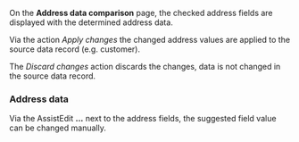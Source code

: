 On the **Address data comparison** page, the checked address fields are displayed with the determined address data.

Via the action *Apply changes* the changed address values are applied to the source data record (e.g. customer).

The *Discard changes* action discards the changes, data is not changed in the source data record.

### Address data ###
Via the AssistEdit **...** next to the address fields, the suggested field value can be changed manually.

